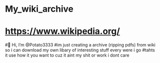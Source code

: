 # My_wiki_archive
# https://www.wikipedia.org/
#👋 Hi, I’m @Potato3333
#im just creating a archive (ripping pdfs) from wiki so i can download my own libary of interesting stuff every were i go 
#tahts it use how it you want to cuz it aint my shit or work i dont care
